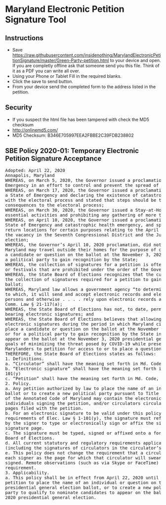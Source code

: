 # Maryland Electronic Petition Signature Tool
## Instructions
* Save https://raw.githubusercontent.com/insidenothing/MarylandElectronicPetitionSignature/master/Green-Party-petition.html to your device and open. If you are completly offline ask that someone send you this file. Think of it as a PDF you can write all over.
* Using your Phone or Tablet Fill in the required blanks.
* Click the save to send button.
* From your device send the completed form to the address listed in the petition.

## Security
* If you suspect the html file has been tampered with check the MD5 checksum 
* http://onlinemd5.com/
* MD5 Checksum: B346E705997EEA2FBBE2C39FDB238802

## SBE Policy 2020-01: Temporary Electronic Petition Signature Acceptance
<pre>
Adopted: April 22, 2020
Annapolis, Maryland
WHEREAS, on March 5, 2020, the Governor issued a proclamation declaring a State of
Emergency in an effort to control and prevent the spread of COVID-19 within the State;
WHEREAS, on March 17, 2020, the Governor issued a proclamation renewing the declaration of
a State of Emergency and declaring the existence of catastrophic health emergency that interferes
with the electoral process and stated that steps should be taken to prevent or reduce harmful
consequences to the electoral process;
WHEREAS, on March 30, 2020, the Governor issued a Stay-at-Home-Order except to conduct
essential activities and prohibiting any gathering of more than 10 people;
WHEREAS, on April 10, 2020, the Governor issued a proclamation renewing the declaration of a
State of Emergency and catastrophic health emergency, and specified that the Stay-at-HomeOrder did not prohibit persons from traveling between their homes and polling places or ballot
return locations for certain purposes relating to the April 28, 2020 special general election to fill
the vacancy in the Seventh Congressional District and the June 2, 2020 presidential primary
election;
WHEREAS, the Governor’s April 10, 2020 proclamation, did not specify that persons living in
Maryland may travel outside their homes for the purpose of circulating or signing petitions to place
a candidate or question on the ballot at the November 3, 2020 presidential general election, or for
a political party to gain recognition by the State;
WHEREAS, the collection of signatures for a petition is often conducted during gatherings, events,
or festivals that are prohibited under the order of the Governor;
WHEREAS, the State Board of Elections recognizes that the current, extreme conditions inhibit
the collection of signatures required for a petition to gain access to or place a question on the
ballot;
WHEREAS, Maryland law allows a government agency “to determine whether, and to the extent
to which, it will send and accept electronic records and electronic signatures to and from other
persons and otherwise . . . . rely upon electronic records and electronic signatures,” Md. Code,
Comm. Law § 21-117(a);
WHEREAS, the State Board of Elections has not, to date, permitted the submission of petitions
bearing electronic signatures; and
WHEREAS, the State Board of Elections believes that allowing the submission of petitions bearing
electronic signatures during the period in which Maryland citizens may seek to file petitions to
place a candidate or question on the ballot at the November 3, 2020 presidential general election,
or for a political party to gain recognition by the State in time to qualify to nominate candidates to
appear on the ballot at the November 3, 2020 presidential general election, will further the State’s
goals of minimizing the threat posed by COVID-19 while preserving the Constitutional rights of
Marylanders to petition for access to or to place a question on the ballot; 
THEREFORE, the State Board of Elections states as follows:
1. Definitions.
a. “Circulator” shall have the meaning set forth in Md. Code, Elec. Law § 6-101(d)
b. “Electronic signature” shall have the meaning set forth in Md. Code, Elec. Law § 1-
101(y)
c. “Petition” shall have the meaning set forth in Md. Code, Elec. Law § 6-101(i)
2. Policy.
a. Any petition authorized by law to place the name of an individual or question on the
ballot or to create a new political party pursuant to Title 6 of the Election Law Article
of the Annotated Code of Maryland may contain the electronic signatures of
individuals signing the petition, and/or circulators circulating any of the signature
pages filed with the petition.
b. For an electronic signature to be valid under this policy, in addition to meeting the
requirements of Elec. Law § 1-101(y), the signature must reflect an affirmative action
by the signer to type or electronically sign or affix the signer’s name on to the
signature page.
c. The signature must be typed, signed or affixed onto a form prescribed by the State
Board of Elections.
d. All current statutory and regulatory requirements applicable to petition signatures
(including the signatures of circulators in the circulator’s affidavit) remain in effect.
e. This policy does not change the requirement that a circulator must personally observe
each signer as the page for which that circulator will swear an affidavit is being
signed. Remote observations (such as via Skype or FaceTime) do not meet this
requirement.
3. Applicability.
a. This policy shall be in effect from April 22, 2020 until the deadline for submitting any
petition to place the name of an individual or question on the November 3, 2020
presidential general election ballot, or to create a new political party in time for that
party to qualify to nominate candidates to appear on the ballot at the November 3,
2020 presidential general election.
      </pre>
